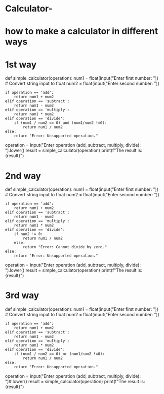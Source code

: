 # Calculator-
# how to make a calculator in different ways 
# 1st way

def simple_calculator(operation):
    num1 = float(input("Enter first number: "))  # Convert string input to float
    num2 = float(input("Enter second number: "))

    if operation == 'add':
        return num1 + num2
    elif operation == 'subtract':
        return num1 - num2
    elif operation == 'multiply':
        return num1 * num2
    elif operation == 'divide':
        if (num1 / num2 == 0) and (num1/num2 !=0):
            return num1 / num2
    else:
        return "Error: Unsupported operation."

operation = input("Enter operation (add, subtract, multiply, divide): ").lower()
result = simple_calculator(operation)
print(f"The result is: {result}")


# 2nd way 
def simple_calculator(operation):
    num1 = float(input("Enter first number: "))  # Convert string input to float
    num2 = float(input("Enter second number: "))

    if operation == 'add':
        return num1 + num2
    elif operation == 'subtract':
        return num1 - num2
    elif operation == 'multiply':
        return num1 * num2
    elif operation == 'divide':
        if num2 != 0:
            return num1 / num2
        else:
            return "Error: Cannot divide by zero."
    else:
        return "Error: Unsupported operation."

operation = input("Enter operation (add, subtract, multiply, divide): ").lower()
result = simple_calculator(operation)
print(f"The result is: {result}")


# 3rd way 
def simple_calculator(operation):
    num1 = float(input("Enter first number: "))  # Convert string input to float
    num2 = float(input("Enter second number: "))

    if operation == 'add':
        return num1 + num2
    elif operation == 'subtract':
        return num1 - num2
    elif operation == 'multiply':
        return num1 * num2
    elif operation == 'divide':
        if (num1 / num2 == 0) or (num1/num2 !=0):
            return num1 / num2
    else:
        return "Error: Unsupported operation."

operation = input("Enter operation (add, subtract, multiply, divide): ")#.lower()
result = simple_calculator(operation)
print(f"The result is: {result}")


